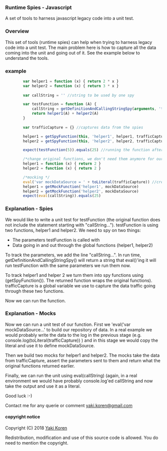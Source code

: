 ### Runtime Spies - Javascript
A set of tools to harness javascript legacy code into a unit test.

### Overview
This set of tools (runtime spies) can help when trying to harness legacy code into a unit test. The main problem here is how to capture all the data coming into the unit and going out of it. See the example below to understand the tools.

### example

```js
        var helper1 = function (x) { return 2 * x }
        var helper2 = function (x) { return 3 * x }
        
        var callString = '' //string to be used by one spy

        var testFunction = function (A) {
            callString = getDefinitionAndCallingStringSpy(arguments, 'testFunction') //spy
            return helper1(A) + helper2(A)
        }
        
        var trafficCapture = {} //captures data from the spies

        helper1 = getSpyFunction(this, 'helper1', helper1, trafficCapture) //creating wrapper functions (spies) to track ingoing
        helper2 = getSpyFunction(this, 'helper2', helper2, trafficCapture) // and out going data

        expect(testFunction(5)).equals(25) //running the function after spies were created

        /*change original functions, we don't need them anymore for our test. We do this to make sure the spies work...*/
        helper1 = function (x) { return 2 }
        helper2 = function (x) { return 2 }

        /*mocking */
        eval('var mockDataSource = ' + toLiteral(trafficCapture)) //creating the data, using the output of the previous run
        helper1 = getMockFunction('helper1', mockDataSource)
        helper2 = getMockFunction('helper2', mockDataSource)
        expect(eval(callString)).equals(25)

```

### Explanation - Spies

We would like to write a unit test for testFunction (the original function does not include the statement starting with "callString...").
testFunction is using two functions, helper1 and helper2.
We need to spy on two things:
* The parameters testFunction is called with
* Data going in and out through the global functions (helper1, helper2)

To track the parameters, we add the line "callString...". In run time, getDefinitionAndCallingStringSpy() will return a string that eval()'ing it will run testFunction with the same parameters we run them now.

To track helper1 and helper 2 we turn them into spy functions using (getSpyFunction()). The returned function wraps the original functions). trafficCapture is a global variable we use to capture the data traffic going through these two functions.

Now we can run the function.

### Explanation - Mocks

Now we can run a unit test of our function.
First we 'eval('var mockDataSource...' to build our repository of data. In a real example we would probably write the data to the log in the previous stage (e.g. console.log(toLiteral(trafficCapture))  ) and in this stage we would copy the literal and use it to define mockDataSource.

Then we build two mocks for helper1 and helper2. The mocks take the data from trafficCapture, assert the parameters sent to them and return what the original functions returned earlier.

Finally, we can run the unit using eval(callString) (again, in a real environment we would have probably console.log'ed callString and now take the output and use it as a literal.

Good luck :-)

Contact me for any querie or comment yaki.koren@gmail.com


#### copyright notice

Copyright (C) 2018 [Yaki Koren](http://github.com/Yakik)
 
Redistribution, modification and use of this source code is allowed. You do need to mention the copyright.
